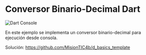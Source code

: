 # Conversor Binario-Decimal Dart

![Dart Console](https://user-images.githubusercontent.com/25647254/180616708-5cd9a5ef-ec5d-4e68-9b99-bae0cfef5eee.gif)

En este ejemplo se implementa un conversor binario-decimal para ejecución desde consola.

Solución: https://github.com/MisionTIC4b/d_basics_template

